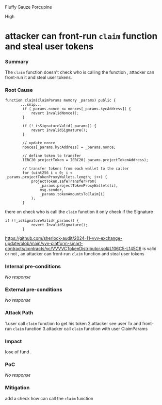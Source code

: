 Fluffy Gauze Porcupine

High

# attacker can front-run `claim` function and steal user tokens

### Summary

The `claim` function doesn't check who is calling the function , attacker can front-run it and steal user tokens.

### Root Cause

```solidity
function claim(ClaimParams memory _params) public {
       ...snip...
        if (_params.nonce <= nonces[_params.kycAddress]) {
            revert InvalidNonce();
        }

        if (!_isSignatureValid(_params)) {
            revert InvalidSignature();
        }

        // update nonce
        nonces[_params.kycAddress] = _params.nonce;

        // define token to transfer
        IERC20 projectToken = IERC20(_params.projectTokenAddress);

        // transfer tokens from each wallet to the caller
        for (uint256 i = 0; i < _params.projectTokenProxyWallets.length; i++) {
            projectToken.safeTransferFrom(
                _params.projectTokenProxyWallets[i],
                msg.sender,
                _params.tokenAmountsToClaim[i]
            );
        }
``` 
there on check who is call the `claim` function it only check if the Signature
```solidity
if (!_isSignatureValid(_params)) {
            revert InvalidSignature();
        }
``` 
https://github.com/sherlock-audit/2024-11-vvv-exchange-update/blob/main/vvv-platform-smart-contracts/contracts/vc/VVVVCTokenDistributor.sol#L106C5-L145C6
is valid or not  , an attacker can front-run `claim` function and steal user tokens

### Internal pre-conditions

_No response_

### External pre-conditions

_No response_

### Attack Path

1.user call `claim` function to get his token
2.attacker see user Tx and  front-run `claim` function 
3.attacker call `claim` function with user ClaimParams 

### Impact

lose of fund .

### PoC

_No response_

### Mitigation

add a check how can call the `claim` function